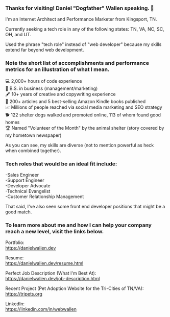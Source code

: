 ### Thanks for visiting! Daniel "Dogfather" Wallen speaking. 👋

I'm an Internet Architect and Performance Marketer from Kingsport, TN.

Currently seeking a tech role in any of the following states: TN, VA, NC, SC, OH, and UT.

Used the phrase "tech role" instead of "web developer" because my skills extend far beyond web development. 

### Note the short list of accomplishments and performance metrics for an illustration of what I mean.

💻 2,000+ hours of code experience<br/>
💼 B.S. in business (management/marketing)<br/>
🖋️ 10+ years of creative and copywriting experience<br/>
📰 200+ articles and 5 best-selling Amazon Kindle books published<br/>
📈 Millions of people reached via social media marketing and SEO strategy<br/>
🐕 122 shelter dogs walked and promoted online, 113 of whom found good homes<br/>
🏆 Named "Volunteer of the Month" by the animal shelter (story covered by my hometown newspaper)

As you can see, my skills are diverse (not to mention powerful as heck when combined together). 

### Tech roles that would be an ideal fit include:

-Sales Engineer<br/>
-Support Engineer<br/>
-Developer Advocate<br/>
-Technical Evangelist<br/>
-Customer Relationship Management<br/>

That said, I've also seen some front end developer positions that might be a good match. 

### To learn more about me and how I can help your company reach a new level, visit the links below. 

Portfolio:<br/>
https://danielwallen.dev

Resume:<br/>
https://danielwallen.dev/resume.html

Perfect Job Description (What I'm Best At):<br/>
https://danielwallen.dev/job-description.html

Recent Project (Pet Adoption Website for the Tri-Cities of TN/VA):<br/>
https://tripets.org

LinkedIn:<br/>
https://linkedin.com/in/webwallen
